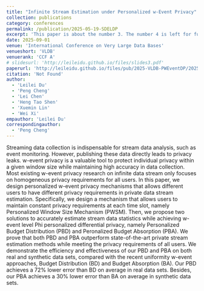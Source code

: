 ```yaml
---
title: "Infinite Stream Estimation under Personalized w-Event Privacy"
collection: publications
category: conferences
permalink: /publication/2025-05-19-SDELDP
excerpt: 'This paper is about the number 3. The number 4 is left for future work.'
date: 2025-09-01
venue: 'International Conference on Very Large Data Bases'
venueshort: 'VLDB'
venuerank: 'CCF A'
# slidesurl: 'http://leileidu.github.io/files/slides3.pdf'
paperurl: 'http://leileidu.github.io/files/pub/2025-VLDB-PWEventDP/2025-VLDB-PWEventDP.pdf'
citation: 'Not Found'
author: 
  - 'Leilei Du'
  - 'Peng Cheng'
  - 'Lei Chen'
  - 'Heng Tao Shen'
  - 'Xuemin Lin'
  - 'Wei Xi'
empauthor: 'Leilei Du'
correspondingauthor: 
  - 'Peng Cheng'
---
```


Streaming data collection is indispensable for stream data analysis, such as event monitoring. However, publishing these data directly leads to privacy leaks. w-event privacy is a valuable tool to protect individual privacy within a given window size while maintaining high accuracy in data collection. Most existing w-event privacy research on infinite data stream only focuses on homogeneous privacy requirements for all users. In this paper, we design personalized w-event privacy mechanisms that allows different users to have different privacy requirements in private data stream estimation. Specifically, we design a mechanism that allows users to maintain constant privacy requirements at each time slot, namely Personalized Window Size Mechanism (PWSM). Then, we propose two solutions to accurately estimate stream data statistics while achieving w-event level Phi personalized differential privacy, namely Personalized Budget Distribution (PBD) and Peronalized Budget Absorption (PBA). We prove that both PBD and PBA outperform state-of-the-art private stream estimation methods while meeting the privacy requirements of all users. We demonstrate the efficiency and effectiveness of our PBD and PBA on both real and synthetic data sets, compared with the recent uniformity w-event approaches, Budget Distribution (BD) and Budget Absorption (BA). Our PBD achieves a 72% lower error than BD on average in real data sets. Besides, our PBA achieves a 30% lower error than BA on average in synthetic data sets.